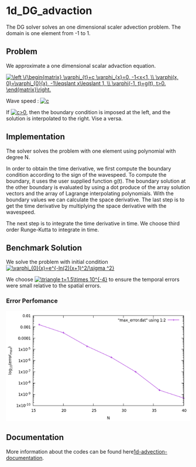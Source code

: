# 1d_DG_advaction
The DG solver solves an one dimensional scaler advection problem. The domain is one element from -1 to 1. 

## Problem 
We approximate a one dimensional scalar advaction equation.

<a href="https://www.codecogs.com/eqnedit.php?latex=\left&space;\{\begin{matrix}&space;\varphi_{t}&plus;c&space;\varphi_{x}=0,&space;-1<x<1,&space;\\&space;\varphi(x,&space;0)=\varphi_{0}(x),&space;-1\leqslant&space;x\leqslant&space;1,&space;\\&space;\varphi(-1,&space;t)=g(t),&space;t>0.&space;\end{matrix}\right." target="_blank"><img src="https://latex.codecogs.com/gif.latex?\left&space;\{\begin{matrix}&space;\varphi_{t}&plus;c&space;\varphi_{x}=0,&space;-1<x<1,&space;\\&space;\varphi(x,&space;0)=\varphi_{0}(x),&space;-1\leqslant&space;x\leqslant&space;1,&space;\\&space;\varphi(-1,&space;t)=g(t),&space;t>0.&space;\end{matrix}\right." title="\left \{\begin{matrix} \varphi_{t}+c \varphi_{x}=0, -1<x<1, \\ \varphi(x, 0)=\varphi_{0}(x), -1\leqslant x\leqslant 1, \\ \varphi(-1, t)=g(t), t>0. \end{matrix}\right." /></a>

Wave speed : <a href="https://www.codecogs.com/eqnedit.php?latex=c" target="_blank"><img src="https://latex.codecogs.com/gif.latex?c" title="c" /></a>

If <a href="https://www.codecogs.com/eqnedit.php?latex=c>0" target="_blank"><img src="https://latex.codecogs.com/gif.latex?c>0" title="c>0" /></a>, then the boundary condition is imposed at the left, and the solution is interpolated to the right. Vise a versa. 

## Implementation
The solver solves the problem with one element using polynomial with degree N. 

In order to obtain the time derivative, we first compute the boundary condition according to the sign of the wavespeed. To compute the boundary, it uses the user supplied function g(t). The boundary solution at the other boundary is evaluated by using a dot produce of the array solution vectors and the array of Lagrange interpolating polynomials. With the boundary values we can calculate the space derivative. The last step is to get the time derivative by multiplying the space derivative with the wavespeed. 

The next step is to integrate the time derivative in time. We choose third order Runge-Kutta to integrate in time. 

## Benchmark Solution
We solve the problem with initial condition <a href="https://www.codecogs.com/eqnedit.php?latex=\varphi_{0}(x)=e^{-ln(2)(x&plus;1)^2/\sigma&space;^2}" target="_blank"><img src="https://latex.codecogs.com/gif.latex?\varphi_{0}(x)=e^{-ln(2)(x&plus;1)^2/\sigma&space;^2}" title="\varphi_{0}(x)=e^{-ln(2)(x+1)^2/\sigma ^2}" /></a>

We choose <a href="https://www.codecogs.com/eqnedit.php?latex=\triangle&space;t=1.5\times&space;10^{-4}" target="_blank"><img src="https://latex.codecogs.com/gif.latex?\triangle&space;t=1.5\times&space;10^{-4}" title="\triangle t=1.5\times 10^{-4}" /></a> to ensure the temporal errors were small relative to the spatial errors. 

### Error Perfomance
![alt text](https://github.com/ShiqiHe000/1d_DG_advaction/blob/master/advection_error.png)

## Documentation
More information about the codes can be found here[1d-advection-documentation](https://shiqihe000.github.io/1d_DG_advaction/namespacebasis.html).
